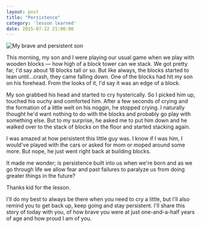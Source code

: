 ```yaml
---
layout: post
title: "Persistence"
category: 'lesson learned'
date: 2015-07-22 21:00:00
---
```


![My brave and persistent son](http://i.michaelsoolee.com/20150722-persistence.jpg)

This morning, my son and I were playing our usual game when we play with wooden blocks &mdash; how high of a block tower can we stack. We got pretty far, I'd say about 18 blocks tall or so. But like always, the blocks started to lean until...crash, they came falling down. One of the blocks had hit my son on his forehead. From the looks of it, I'd say it was an edge of a block.

My son grabbed his head and started to cry hysterically. So I picked him up, touched his ouchy and comforted him. After a few seconds of crying and the formation of a little welt on his noggin, he stopped crying. I naturally thought he'd want nothing to do with the blocks and probably go play with something else. But to my surprise, he asked me to put him down and he walked over to the stack of blocks on the floor and started stacking again.

I was amazed at how persistent this little guy was. I know if I was him, I would've played with the cars or asked for mom or moped around some more. But nope, he just went right back at building blocks.

It made me wonder; is persistence built into us when we're born and as we go through life we allow fear and past failures to paralyze us from doing greater things in the future?

Thanks kid for the lesson.

I'll do my best to always be there when you need to cry a little, but I'll also remind you to get back up, keep going and stay persistent. I'll share this story of today with you, of how brave you were at just one-and-a-half years of age and how proud I am of you.